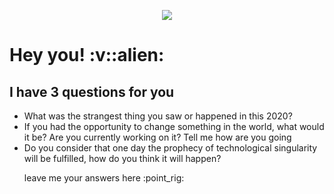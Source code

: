 <p align="center">
  <img src="https://github.com/dashdancing/dashdancing/blob/main/assets/monoplazaf1.png">
</p>
 <h1> Hey you! :v::alien: </h1>
 <h2> I have 3 questions for you</h2>
 <ul list-style-type: decimal;>
 <li> What was the strangest thing you saw or happened in this 2020? </li>
 <li> If you had the opportunity to change something in the world, what would it be? Are you currently working on it? Tell me how are you going </li>
 <li> Do you consider that one day the prophecy of technological singularity will be fulfilled, how do you think it will happen? </li>
 <p> leave me your answers here :point_rig: </p>
